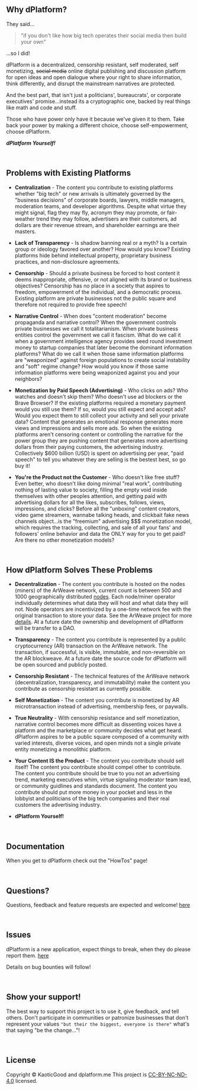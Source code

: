 ## Why dPlatform?
They said...

>"if you don't like how big tech operates their social media then build your own"

...so I did!

dPlatform is a decentralized, censorship resistant, self moderated, self monetizing, ~~social media~~ online digital publishing and discussion platform for open ideas and open dialogue where your right to share information, think differently, and disrupt the mainstream narratives are protected.

And the best part, that isn't just a politicians', bureaucrats', or corporate executives' promise...instead its a cryptographic one, backed by real things like math and code and stuff.

Those who have power only have it because we've given it to them. Take back your power by making a different choice, choose self-empowerment, choose dPlatform.

**_dPlatform Yourself!_**

&nbsp;

## Problems with Existing Platforms
* __Centralization__ - The content you contribute to existing platforms whether "big tech" or new arrivals is ultimately governed by the "business decisions" of corporate boards, lawyers, middle managers, moderation teams, and developer algorithms. Despite what virtue they might signal, flag they may fly, acronym they may promote, or fair-weather trend they may follow, advertisers are their customers, ad dollars are their revenue stream, and shareholder earnings are their masters.

* __Lack of Transparency__ - Is shadow banning real or a myth? Is a certain group or ideology favored over another? How would you know? Existing platforms hide behind intellectual property, proprietary business practices, and non-disclosure agreements.

* __Censorship__ - Should a private business be forced to host content it deems inappropriate, offensive, or not aligned with its brand or business objectives? Censorship has no place in a society that aspires to freedom, empowerment of the individual, and a democratic process. Existing platform are private businesses not the public square and therefore not required to provide free speech!

* __Narrative Control__ - When does "content moderation" become propaganda and narrative control? When the government controls private businesses we call it totalitarianism. When private business entities control the government we call it fascism. What do we call it when a government intelligence agency provides seed round investment money to startup companies that later become the dominant information platforms? What do we call it when those same information platforms are "weaponized" against foreign populations to create social instability and "soft" regime change? How would you know if those same information platforms were being weaponized against you and your neighbors?

* __Monetization by Paid Speech (Advertising)__ - Who clicks on ads? Who watches and doesn't skip them? Who doesn't use ad blockers or the Brave Browser?  If the existing platforms required a monetary payment would you still use them? If so, would you still expect and accept ads? Would you expect them to still collect your activity and sell your private data? Content that generates an emotional response generates more views and impressions and sells more ads. So when the existing platforms aren't censoring content or controlling the narrative for the power group they are pushing content that generates more advertising dollars from their paying customers, the advertising industry. Collectively $600 billion (USD) is spent on advertising per year, "paid speech" to tell you whatever they are selling is the bestest best, so go buy it!

* __You're the Product not the Customer__ - Who doesn't like free stuff? Even better, who doesn't like doing minimal "real work", contributing nothing of lasting value to society, filling the empty void inside themselves with other peoples attention, and getting paid with advertising dollars for all the likes, subscribes, follows, views, impressions, and clicks? Before all the "unboxing" content creators, video game streamers, wannabe talking heads, and clickbait fake news channels object...is the "freemium" advertising $$$ monetization model, which requires the tracking, collecting, and sale of all your fans' and followers' online behavior and data the ONLY way for you to get paid? Are there no other monetization models?

&nbsp;

## How dPlatform Solves These Problems
* __Decentralization__ - The content you contribute is hosted on the nodes (miners) of the ArWeave network, current count is between 500 and 1000 geographically distributed [nodes](https://viewblock.io/arweave/nodes). Each node/miner operator individually determines what data they will host and what data they will not. Node operators are incentivized by a one-time network fee with the original transaction to store your data. See the ArWeave project for more [details](https://www.arweave.org/). At a future date the ownership and development of dPlatform will be transfer to a DAO.

* __Transparency__ - The content you contribute is represented by a public cryptocurrency (AR) transaction on the ArWeave network. The transaction, if successful, is visible, immutable, and non-reversible on the AR blockweave. At a future date the source code for dPlatform will be open sourced and publicly posted.

* __Censorship Resistant__ - The technical features of the ArWeave network (decentralization, transparency, and immutability) make the content you contribute as censorship resistant as currently possible.

* __Self Monetization__ - The content you contribute is monetized by AR microtransaction instead of advertising, membership fees, or paywalls.

* __True Neutrality__ - With censorship resistance and self monetization, narrative control becomes more difficult as dissenting voices have a platform and the marketplace or community decides what get heard. dPlatform aspires to be a public square composed of a community with varied interests, diverse voices, and open minds not a single private entity monetizing a monolithic platform.

* __Your Content IS the Product__ - The content you contribute should sell itself! The content you contribute should compel other to contribute. The content you contribute should be true to you not an advertising trend, marketing executives whim, virtue signaling moderator team lead, or community guidlines and standards document. The content you contribute should put more money in your pocket and less in the lobbyist and politicians of the big tech companies and their real customers the advertising industry.

* __dPlatform Yourself!__

&nbsp;

## Documentation
When you get to dPlatform check out the "HowTos" page!

&nbsp;

## Questions?
Questions, feedback and feature requests are expected and welcome! [here](https://github.com/dPlatform-Dev/dPlatform/discussions)

&nbsp;

## Issues
dPlatform is a new application, expect things to break, when they do please report them. [here](https://github.com/dPlatform-Dev/dPlatform/issues)
&nbsp;

Details on bug bounties will follow!

&nbsp;

## Show your support!
The best way to support this project is to use it, give feedback, and tell others. Don't participate in communities or patronize businesses that don't represent your values ```"but their the biggest, everyone is there"``` what's that saying "be the change..."!

&nbsp;

## License
Copyright © KaoticGood and dplatform.me
This project is [CC-BY-NC-ND-4.0](http://creativecommons.org/licenses/by-nc-nd/4.0) licensed.
